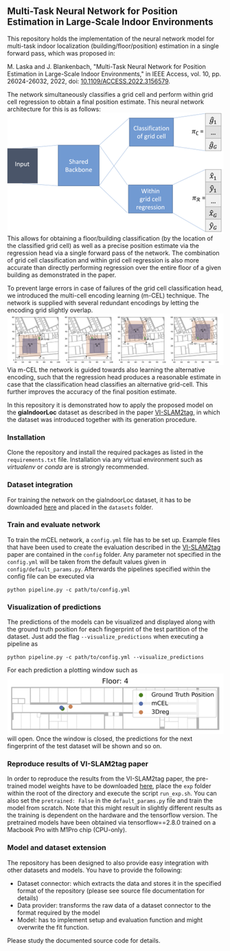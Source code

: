 ## Multi-Task Neural Network for Position Estimation in Large-Scale Indoor Environments

This repository holds the implementation of the neural network model for multi-task indoor localization (building/floor/position)
estimation in a single forward pass, which was proposed in:

M. Laska and J. Blankenbach, "Multi-Task Neural Network for Position Estimation in Large-Scale Indoor Environments," in IEEE Access, vol. 10, pp. 26024-26032, 2022, doi: [10.1109/ACCESS.2022.3156579](https://ieeexplore.ieee.org/document/9727182). 

The network simultaneously classifies a grid cell and perform within grid cell regression to obtain a final position estimate. This neural network architecture for this is as follows:
![caption](img/mCEL_arch.png)
This allows for obtaining a floor/building classification (by the location of the classified grid cell) as well as a precise position estimate via the regression head via a single forward 
pass of the network. The combination of grid cell classification and within grid cell regression is also more accurate than directly performing regression over the entire floor of a given building as
demonstrated in the paper.

To prevent large errors in case of failures of the grid cell classification head, we introduced the multi-cell encoding learning (m-CEL) technique.
The network is supplied with several redundant encodings by letting the encoding grid slightly overlap. 
![Test caption](img/mCEL.png)
Via m-CEL the network is guided towards also learning the alternative encoding, such that the regression head produces a reasonable estimate in case that the classification head classifies an alternative grid-cell. 
This further improves the accuracy of the final position estimate.

In this repository it is demonstrated how to apply the proposed model on the **giaIndoorLoc** dataset as described in the paper [VI-SLAM2tag](), in which the dataset was introduced together with its generation procedure.

### Installation

Clone the repository and install the required packages as listed in the ```requirements.txt``` file.
Installation via any virtual environment such as *virtualenv* or *conda* are is strongly recommended. 

### Dataset integration

For training the network on the giaIndoorLoc dataset, it has to be downloaded [here](https://www.dropbox.com/sh/gayegcskeyzc5pa/AAB1hSg3aHuBKAJmv5geqfKba?dl=0) and placed in the ```datasets``` folder.

### Train and evaluate network

To train the mCEL network, a ```config.yml``` file has to be set up. Example files that have been used to create the evaluation
described in the [VI-SLAM2tag]() paper are contained in the ```config``` folder. Any parameter not specified in the ```config.yml```
will be taken from the default values given in ```config/default_params.py```.
Afterwards the pipelines specified within the config file can be executed via
```shell
python pipeline.py -c path/to/config.yml
```

### Visualization of predictions
The predictions of the models can be visualized and displayed along with the ground truth position for each fingerprint of the test partition of the dataset.
Just add the flag ```--visualize_predictions``` when executing a pipeline as
```shell
python pipeline.py -c path/to/config.yml --visualize_predictions
```
For each prediction a plotting window such as  
![](img/example.png)
will open. Once the window is closed, the predictions for the next fingerprint of the test dataset will be shown and so on.

### Reproduce results of VI-SLAM2tag paper

In order to reproduce the results from the VI-SLAM2tag paper, the pre-trained model weights have to be downloaded [here](https://www.dropbox.com/sh/m6m0ar69t8pftg6/AAAi18FfTR93pIJGJE8Uq8pga?dl=0), place the 
```exp``` folder within the root of the directory and execute the script ```run_exp.sh```.
You can also set the ```pretrained: False``` in the ```default_params.py``` file and train the model from scratch.
Note that this might result in slightly different results as the training is dependent on the hardware and the tensorflow version.
The pretrained models have been obtained via tensorflow==2.8.0 trained on a Macbook Pro with M1Pro chip (CPU-only).

### Model and dataset extension
The repository has been designed to also provide easy integration with other datasets and models.
You have to provide the following:
- Dataset connector: which extracts the data and stores it in the specified format of the repository (please see source file documentation for details)
- Data provider: transforms the raw data of a dataset connector to the format required by the model
- Model: has to implement setup and evaluation function and might overwrite the fit function.

Please study the documented source code for details.